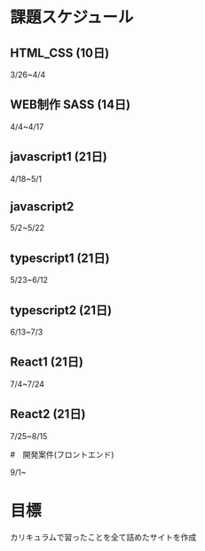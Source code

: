 # 課題スケジュール

## HTML_CSS  (10日)

3/26~4/4

## WEB制作 SASS  (14日)

4/4~4/17

## javascript1  (21日)

4/18~5/1

## javascript2

5/2~5/22

## typescript1  (21日)

5/23~6/12

## typescript2  (21日)

6/13~7/3

## React1  (21日)

7/4~7/24

## React2  (21日)

7/25~8/15

#　開発案件(フロントエンド)

9/1~

# 目標

カリキュラムで習ったことを全て詰めたサイトを作成
